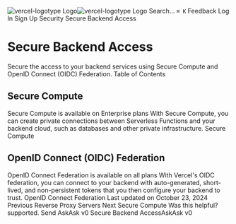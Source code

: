 ![vercel-logotype Logo](https://vercel.com/vc-ap-vercel-docs/_next/static/media/vercel-logotype-light.cf7eca76.svg)![vercel-logotype Logo](https://vercel.com/vc-ap-vercel-docs/_next/static/media/vercel-logotype-dark.01246f11.svg)
Search...
`⌘ K`
Feedback
Log In
Sign Up
Security
Secure Backend Access
# Secure Backend Access
Secure the access to your backend services using Secure Compute and OpenID Connect (OIDC) Federation.
Table of Contents
## Secure Compute
Secure Compute is available on Enterprise plans
With Secure Compute, you can create private connections between Serverless Functions and your backend cloud, such as databases and other private infrastructure.
Secure Compute
## OpenID Connect (OIDC) Federation
OpenID Connect Federation is available on all plans
​With Vercel's OIDC federation, you can connect to your backend with auto-generated, short-lived, and non-persistent tokens that you then configure your backend to trust.
OpenID Connect Federation
Last updated on October 23, 2024
Previous
Reverse Proxy Servers
Next
Secure Compute
Was this helpful?
supported.
Send
AskAsk v0
Secure Backend AccessAskAsk v0
